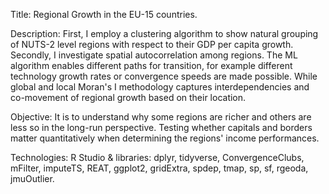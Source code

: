 Title: Regional Growth in the EU-15 countries.

Description: First, I employ a clustering algorithm to show natural grouping of NUTS-2 level regions with respect to their GDP per capita growth. 
Secondly, I investigate spatial autocorrelation among regions. The ML algorithm enables different paths for transition, for example different technology 
growth rates or convergence speeds are made possible. While global and local Moran's I methodology captures interdependencies and co-movement of regional 
growth based on their location. 

Objective: It is to understand why some regions are richer and others are less so in the long-run perspective. Testing whether capitals and borders matter 
quantitatively when determining the regions' income performances.

Technologies: R Studio & libraries:
dplyr,
tidyverse,
ConvergenceClubs,
mFilter,
imputeTS,
REAT,
ggplot2,
gridExtra,
spdep,
tmap,
sp,
sf,
rgeoda,
jmuOutlier.
  
 
